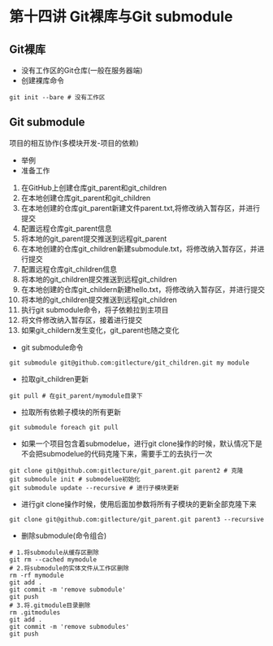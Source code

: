 # 第十四讲 Git裸库与Git submodule
## Git裸库
- 没有工作区的Git仓库(一般在服务器端)
- 创建裸库命令
```
git init --bare # 没有工作区
```
## Git submodule
项目的相互协作(多模块开发-项目的依赖)
- 举例
- 准备工作  
1. 在GitHub上创建仓库git_parent和git_children  
2. 在本地创建仓库git_parent和git_children  
3. 在本地创建的仓库git_parent新建文件parent.txt,将修改纳入暂存区，并进行提交  
4. 配置远程仓库git_parent信息  
5. 将本地的git_parent提交推送到远程git_parent  
6. 在本地创建的仓库git_children新建submodule.txt，将修改纳入暂存区，并进行提交  
7. 配置远程仓库git_children信息  
8. 将本地的git_children提交推送到远程git_children  
9. 在本地创建的仓库git_childern新建hello.txt，将修改纳入暂存区，并进行提交  
10. 将本地的git_children提交推送到远程git_children  
11. 执行git submodule命令，将子依赖拉到主项目  
12. 将文件修改纳入暂存区，接着进行提交    
13. 如果git_childern发生变化，git_parent也随之变化 
- git submodule命令
```
git submodule git@github.com:gitlecture/git_children.git my module
```
- 拉取git_children更新
```
git pull # 在git_parent/mymodule目录下
```
- 拉取所有依赖子模块的所有更新
```
git submodule foreach git pull 
```
- 如果一个项目包含着submodelue，进行git clone操作的时候，默认情况下是不会把submodelue的代码克隆下来，需要手工的去执行一次
```
git clone git@github.com:gitlecture/git_parent.git parent2 # 克隆
git submodule init # submodelue初始化
git submodule update --recursive # 进行子模块更新
```
- 进行git clone操作时候，使用后面加参数将所有子模块的更新全部克隆下来
```
git clone git@github.com:gitlecture/git_parent.git parent3 --recursive
```
- 删除submodule(命令组合)
```
# 1.将submodule从缓存区删除
git rm --cached mymodule
# 2.将submodule的实体文件从工作区删除
rm -rf mymodule
git add .
git commit -m 'remove submodule'
git push
# 3.将.gitmodule目录删除
rm .gitmodules
git add .
git commit -m 'remove submodules'
git push
```
